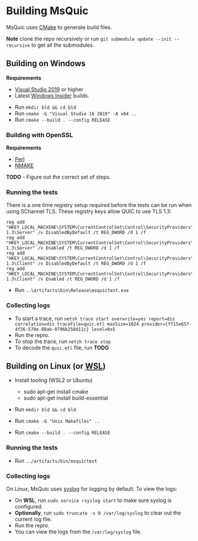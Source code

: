 # Building MsQuic

MsQuic uses [CMake](https://cmake.org/) to generate build files.

**Note** clone the repo recursively or run `git submodule update --init --recursive`
to get all the submodules.

## Building on Windows

**Requirements**
  * [Visual Studio 2019](https://www.visualstudio.com/vs/) or higher
  * Latest [Windows Insider](https://insider.windows.com/en-us/) builds.

- Run `mkdir bld && cd bld`
- Run `cmake -G "Visual Studio 16 2019" -A x64 ..`
- Run `cmake --build . --config RELEASE`

### Building with OpenSSL

**Requirements**
  * [Perl](https://www.perl.org/)
  * [NMAKE](https://docs.microsoft.com/en-us/cpp/build/reference/nmake-reference?view=vs-2019)

**TODO** - Figure out the correct set of steps.

### Running the tests

There is a one time registry setup required before the tests can be run when using
SChannel TLS. These registry keys allow QUIC to use TLS 1.3:
```
reg add "HKEY_LOCAL_MACHINE\SYSTEM\CurrentControlSet\Control\SecurityProviders\SCHANNEL\Protocols\TLS 1.3\Server" /v DisabledByDefault /t REG_DWORD /d 1 /f
reg add "HKEY_LOCAL_MACHINE\SYSTEM\CurrentControlSet\Control\SecurityProviders\SCHANNEL\Protocols\TLS 1.3\Server" /v Enabled /t REG_DWORD /d 1 /f
reg add "HKEY_LOCAL_MACHINE\SYSTEM\CurrentControlSet\Control\SecurityProviders\SCHANNEL\Protocols\TLS 1.3\Client" /v DisabledByDefault /t REG_DWORD /d 1 /f
reg add "HKEY_LOCAL_MACHINE\SYSTEM\CurrentControlSet\Control\SecurityProviders\SCHANNEL\Protocols\TLS 1.3\Client" /v Enabled /t REG_DWORD /d 1 /f
```

- Run `..\artifacts\bin\Release\msquictest.exe`

### Collecting logs

- To start a trace, run `netsh trace start overwrite=yes report=dis correlation=dis traceFile=quic.etl maxSize=1024 provider={ff15e657-4f26-570e-88ab-0796b258d11c} level=0x5`
- Run the repro.
- To stop the trace, run `netsh trace stop`
- To decode the `quic.etl` file, run **TODO**

## Building on Linux (or [WSL](https://docs.microsoft.com/en-us/windows/wsl/wsl2-install))
- Install tooling (WSL2 or Ubuntu)
    - sudo apt-get install cmake
    - sudo apt-get install build-essential
    
- Run `mkdir bld && cd bld`
- Run `cmake -G "Unix Makefiles" ..`
- Run `cmake --build . --config RELEASE`

### Running the tests

- Run `../artifacts/bin/msquictest`

### Collecting logs

On Linux, MsQuic uses [syslog](http://man7.org/linux/man-pages/man3/syslog.3.html) for logging by default. To view the logs:

- On **WSL**, run `sudo service rsyslog start` to make sure syslog is configured.
- **Optionally**, run `sudo truncate -s 0 /var/log/syslog` to clear out the current log file.
- Run the repro.
- You can view the logs from the `/var/log/syslog` file.
